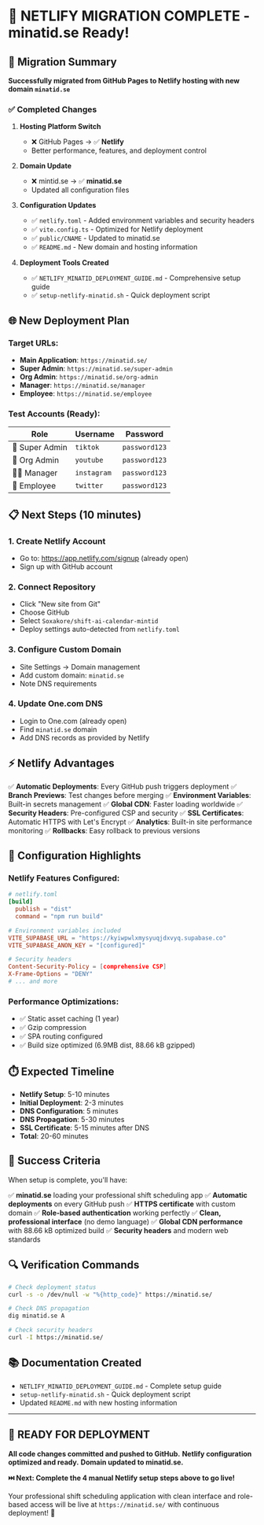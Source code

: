 # 🎉 NETLIFY MIGRATION COMPLETE - minatid.se Ready!

## 🚀 Migration Summary

**Successfully migrated from GitHub Pages to Netlify hosting with new domain `minatid.se`**

### ✅ Completed Changes

1. **Hosting Platform Switch**
   - ❌ GitHub Pages → ✅ **Netlify**
   - Better performance, features, and deployment control

2. **Domain Update**
   - ❌ mintid.se → ✅ **minatid.se**
   - Updated all configuration files

3. **Configuration Updates**
   - ✅ `netlify.toml` - Added environment variables and security headers
   - ✅ `vite.config.ts` - Optimized for Netlify deployment
   - ✅ `public/CNAME` - Updated to minatid.se
   - ✅ `README.md` - New domain and hosting information

4. **Deployment Tools Created**
   - ✅ `NETLIFY_MINATID_DEPLOYMENT_GUIDE.md` - Comprehensive setup guide
   - ✅ `setup-netlify-minatid.sh` - Quick deployment script

## 🌐 New Deployment Plan

### Target URLs:
- **Main Application**: `https://minatid.se/`
- **Super Admin**: `https://minatid.se/super-admin`
- **Org Admin**: `https://minatid.se/org-admin`
- **Manager**: `https://minatid.se/manager`
- **Employee**: `https://minatid.se/employee`

### Test Accounts (Ready):
| Role | Username | Password |
|------|----------|----------|
| 👑 Super Admin | `tiktok` | `password123` |
| 🏢 Org Admin | `youtube` | `password123` |
| 👨‍💼 Manager | `instagram` | `password123` |
| 👤 Employee | `twitter` | `password123` |

## 📋 Next Steps (10 minutes)

### 1. Create Netlify Account
- Go to: https://app.netlify.com/signup (already open)
- Sign up with GitHub account

### 2. Connect Repository
- Click "New site from Git"
- Choose GitHub
- Select `Soxakore/shift-ai-calendar-mintid`
- Deploy settings auto-detected from `netlify.toml`

### 3. Configure Custom Domain
- Site Settings → Domain management
- Add custom domain: `minatid.se`
- Note DNS requirements

### 4. Update One.com DNS
- Login to One.com (already open)
- Find `minatid.se` domain
- Add DNS records as provided by Netlify

## ⚡ Netlify Advantages

✅ **Automatic Deployments**: Every GitHub push triggers deployment
✅ **Branch Previews**: Test changes before merging
✅ **Environment Variables**: Built-in secrets management
✅ **Global CDN**: Faster loading worldwide
✅ **Security Headers**: Pre-configured CSP and security
✅ **SSL Certificates**: Automatic HTTPS with Let's Encrypt
✅ **Analytics**: Built-in site performance monitoring
✅ **Rollbacks**: Easy rollback to previous versions

## 🔧 Configuration Highlights

### Netlify Features Configured:
```toml
# netlify.toml
[build]
  publish = "dist"
  command = "npm run build"

# Environment variables included
VITE_SUPABASE_URL = "https://kyiwpwlxmysyuqjdxvyq.supabase.co"
VITE_SUPABASE_ANON_KEY = "[configured]"

# Security headers
Content-Security-Policy = [comprehensive CSP]
X-Frame-Options = "DENY"
# ... and more
```

### Performance Optimizations:
- ✅ Static asset caching (1 year)
- ✅ Gzip compression
- ✅ SPA routing configured
- ✅ Build size optimized (6.9MB dist, 88.66 kB gzipped)

## ⏱️ Expected Timeline

- **Netlify Setup**: 5-10 minutes
- **Initial Deployment**: 2-3 minutes
- **DNS Configuration**: 5 minutes
- **DNS Propagation**: 5-30 minutes
- **SSL Certificate**: 5-15 minutes after DNS
- **Total**: 20-60 minutes

## 🎯 Success Criteria

When setup is complete, you'll have:

✅ **minatid.se** loading your professional shift scheduling app
✅ **Automatic deployments** on every GitHub push
✅ **HTTPS certificate** with custom domain
✅ **Role-based authentication** working perfectly
✅ **Clean, professional interface** (no demo language)
✅ **Global CDN performance** with 88.66 kB optimized build
✅ **Security headers** and modern web standards

## 🔍 Verification Commands

```bash
# Check deployment status
curl -s -o /dev/null -w "%{http_code}" https://minatid.se/

# Check DNS propagation
dig minatid.se A

# Check security headers
curl -I https://minatid.se/
```

## 📚 Documentation Created

- `NETLIFY_MINATID_DEPLOYMENT_GUIDE.md` - Complete setup guide
- `setup-netlify-minatid.sh` - Quick deployment script
- Updated `README.md` with new hosting information

---

## 🚨 READY FOR DEPLOYMENT

**All code changes committed and pushed to GitHub.**
**Netlify configuration optimized and ready.**
**Domain updated to minatid.se.**

**⏭️ Next: Complete the 4 manual Netlify setup steps above to go live!**

Your professional shift scheduling application with clean interface and role-based access will be live at `https://minatid.se/` with continuous deployment! 🎉
